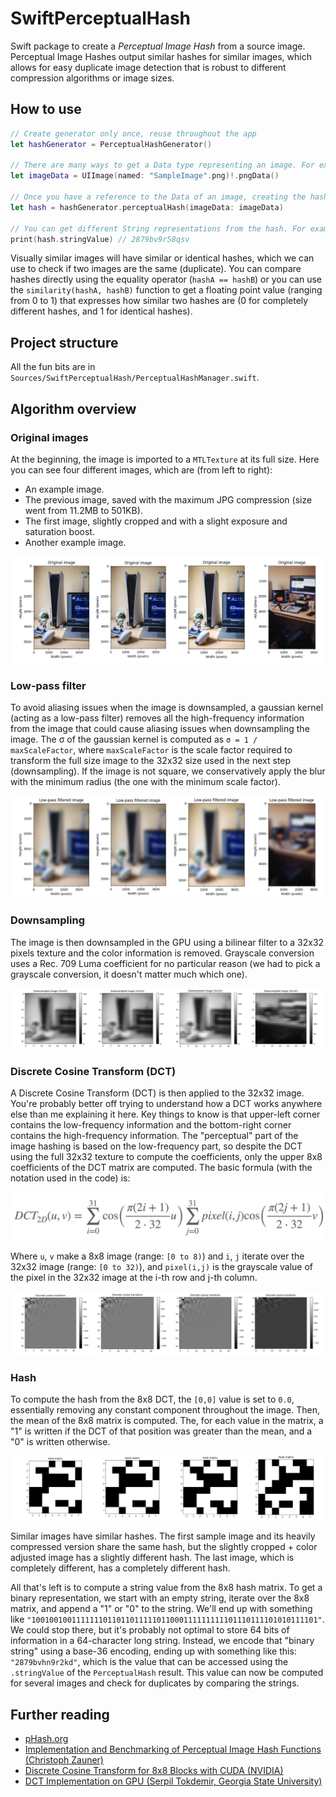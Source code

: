 # SwiftPerceptualHash

Swift package to create a *Perceptual Image Hash* from a source image. Perceptual Image Hashes output similar hashes for similar images, which allows for easy duplicate image detection that is robust to different compression algorithms or image sizes.

## How to use

```swift
// Create generator only once, reuse throughout the app
let hashGenerator = PerceptualHashGenerator()

// There are many ways to get a Data type representing an image. For example:
let imageData = UIImage(named: "SampleImage".png)!.pngData()

// Once you have a reference to the Data of an image, creating the hash is easy and fast:
let hash = hashGenerator.perceptualHash(imageData: imageData)

// You can get different String representations from the hash. For example:
print(hash.stringValue) // 2879bv9r58qsv
```

Visually similar images will have similar or identical hashes, which we can use to check if two images are the same (duplicate). You can compare hashes directly using the equality operator (`hashA == hashB`) or you can use the `similarity(hashA, hashB)` function to get a floating point value (ranging from 0 to 1) that expresses how similar two hashes are (0 for completely different hashes, and 1 for identical hashes).

## Project structure

All the fun bits are in `Sources/SwiftPerceptualHash/PerceptualHashManager.swift`.

## Algorithm overview

### Original images
At the beginning, the image is imported to a `MTLTexture` at its full size. Here you can see four different images, which are (from left to right):
- An example image.
- The previous image, saved with the maximum JPG compression (size went from 11.2MB to 501KB).
- The first image, slightly cropped and with a slight exposure and saturation boost.
- Another example image.

![OriginalImage](Images/Original.png)

### Low-pass filter
To avoid aliasing issues when the image is downsampled, a gaussian kernel (acting as a low-pass filter) removes all the high-frequency information from the image that could cause aliasing issues when downsampling the image. The σ of the gaussian kernel is computed as `σ = 1 / maxScaleFactor`, where `maxScaleFactor` is the scale factor required to transform the full size image to the 32x32 size used in the next step (downsampling). If the image is not square, we conservatively apply the blur with the minimum radius (the one with the minimum scale factor).

![LowPassImage](Images/LowPass.png)

### Downsampling
The image is then downsampled in the GPU using a bilinear filter to a 32x32 pixels texture and the color information is removed. Grayscale conversion uses a Rec. 709 Luma coefficient for no particular reason (we had to pick a grayscale conversion, it doesn't matter much which one).

![Downsampled](Images/Downsampled.png)

### Discrete Cosine Transform (DCT)
A Discrete Cosine Transform (DCT) is then applied to the 32x32 image. You're probably better off trying to understand how a DCT works anywhere else than me explaining it here. Key things to know is that upper-left corner contains the low-frequency information and the bottom-right corner contains the high-frequency information. The "perceptual" part of the image hashing is based on the low-frequency part, so despite the DCT using the full 32x32 texture to compute the coefficients, only the upper 8x8 coefficients of the DCT matrix are computed.
The basic formula (with the notation used in the code) is:

![DCT_Equation](Images/DCT_Equation.png)

Where `u`, `v` make a 8x8 image (range: `[0 to 8)`) and `i`, `j` iterate over the 32x32 image (range: `[0 to 32)`), and `pixel(i,j)` is the grayscale value of the pixel in the 32x32 image at the i-th row and j-th column.

![DCT](Images/DCT.png)

### Hash
To compute the hash from the 8x8 DCT, the `[0,0]` value is set to `0.0`, essentially removing any constant component throughout the image. Then, the mean of the 8x8 matrix is computed. The, for each value in the matrix, a "1" is written if the DCT of that position was greater than the mean, and a "0" is written otherwise.

![Hash](Images/Hash.png)

Similar images have similar hashes. The first sample image and its heavily compressed version share the same hash, but the slightly cropped + color adjusted image has a slightly different hash. The last image, which is completely different, has a completely different hash.

All that's left is to compute a string value from the 8x8 hash matrix. To get a binary representation, we start with an empty string, iterate over the 8x8 matrix, and append a "1" or "0" to the string. We'll end up with something like `"1001001001111111011011011111011000111111111101110111101010111101"`. 
We could stop there, but it's probably not optimal to store 64 bits of information in a 64-character long string. Instead, we encode that "binary string" using a base-36 encoding, ending up with something like this: `"2879bvhn9r2kd"`, which is the value that can be accessed using the `.stringValue` of the `PerceptualHash` result. This value can now be computed for several images and check for duplicates by comparing the strings.

## Further reading
- [pHash.org](http://www.phash.org)
- [Implementation and Benchmarking of Perceptual Image Hash Functions (Christoph Zauner)](http://www.phash.org/docs/pubs/thesis_zauner.pdf)
- [Discrete Cosine Transform for 8x8 Blocks with CUDA (NVIDIA)](https://developer.download.nvidia.com/assets/cuda/files/dct8x8.pdf)
- [DCT Implementation on GPU (Serpil Tokdemir, Georgia State University)](https://core.ac.uk/download/71421787.pdf)
